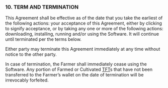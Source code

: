 ### 10. TERM AND TERMINATION

This Agreement shall be effective as of the date that you take the earliest of the following actions: your acceptance of this Agreement, either by clicking to signify acceptance, or by taking any one or more of the following actions: downloading, installing, running and/or using the Software. It will continue until terminated per the terms below.

Either party may terminate this Agreement immediately at any time without notice to the other party.

In case of termination, the Farmer shall immediately cease using the Software. Any portion of Farmed or Cultivated [TFT](threefold__threefold_token)s that have not been transferred to the Farmer’s wallet on the date of termination will be irrevocably forfeited.